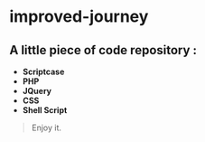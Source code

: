 # improved-journey

## A little piece of code repository :

* __Scriptcase__
* __PHP__
* __JQuery__
* __CSS__
* __Shell Script__

> Enjoy it.

